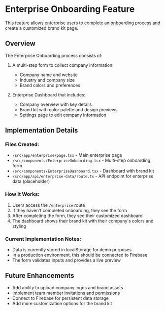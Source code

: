 # Enterprise Onboarding Feature

This feature allows enterprise users to complete an onboarding process and create a customized brand kit page.

## Overview

The Enterprise Onboarding process consists of:

1. A multi-step form to collect company information:
   - Company name and website
   - Industry and company size
   - Brand colors and preferences

2. Enterprise Dashboard that includes:
   - Company overview with key details
   - Brand kit with color palette and design previews
   - Settings page to edit company information

## Implementation Details

### Files Created:

- `/src/app/enterprise/page.tsx` - Main enterprise page
- `/src/components/EnterpriseOnboarding.tsx` - Multi-step onboarding form
- `/src/components/EnterpriseDashboard.tsx` - Dashboard with brand kit
- `/src/app/api/enterprise-data/route.ts` - API endpoint for enterprise data (placeholder)

### How It Works:

1. Users access the `/enterprise` route
2. If they haven't completed onboarding, they see the form
3. After completing the form, they see their customized dashboard
4. The dashboard shows their brand kit with their company's colors and styling

### Current Implementation Notes:

- Data is currently stored in localStorage for demo purposes
- In a production environment, this should be connected to Firebase
- The form validates inputs and provides a live preview

## Future Enhancements

- Add ability to upload company logos and brand assets
- Implement team member invitations and permissions
- Connect to Firebase for persistent data storage
- Add more customization options for the brand kit
